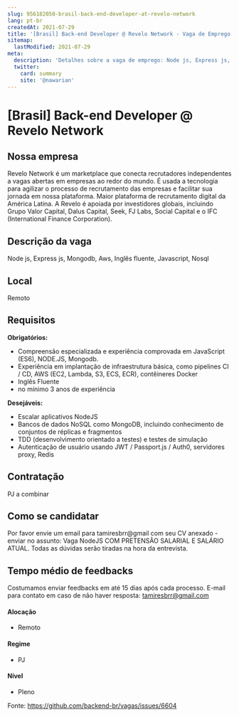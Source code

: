 ```yaml
---
slug: 956182050-brasil-back-end-developer-at-revelo-network
lang: pt-br
createdAt: 2021-07-29
title: '[Brasil] Back-end Developer @ Revelo Network - Vaga de Emprego'
sitemap:
  lastModified: 2021-07-29
meta:
  description: 'Detalhes sobre a vaga de emprego: Node js, Express js, Mongodb, Aws, Inglês fluente, Javascript, Nosql'
  twitter:
    card: summary
    site: '@nawarian'
---
```


# [Brasil] Back-end Developer @ Revelo Network

## Nossa empresa

Revelo Network é um marketplace que conecta recrutadores independentes a vagas abertas em empresas ao redor do mundo. É usada a tecnologia para agilizar o processo de recrutamento das empresas e facilitar sua jornada em nossa plataforma. Maior plataforma de recrutamento digital da América Latina. A Revelo é apoiada por investidores globais, incluindo Grupo Valor Capital, Dalus Capital, Seek, FJ Labs, Social Capital e o IFC (International Finance Corporation).

## Descrição da vaga

Node js, Express js, Mongodb, Aws, Inglês fluente, Javascript, Nosql

## Local

Remoto

## Requisitos

**Obrigatórios:**
- Compreensão especializada e experiência comprovada em JavaScript (ES6), NODE.JS, Mongodb.
- Experiência em implantação de infraestrutura básica, como pipelines CI / CD, AWS (EC2, Lambda, S3, ECS, ECR), contêineres Docker
- Inglês Fluente
- no mínimo 3 anos de experiência

**Desejáveis:**
- Escalar aplicativos NodeJS
- Bancos de dados NoSQL como MongoDB, incluindo conhecimento de conjuntos de réplicas e fragmentos
- TDD (desenvolvimento orientado a testes) e testes de simulação
- Autenticação de usuário usando JWT / Passport.js / Auth0, servidores proxy, Redis

## Contratação

PJ a combinar

## Como se candidatar

Por favor envie um email para tamiresbrr@gmail com seu CV anexado - enviar no assunto: Vaga NodeJS COM PRETENSÃO SALARIAL E SALÁRIO ATUAL. Todas as dúvidas serão tiradas na hora da entrevista.

## Tempo médio de feedbacks

Costumamos enviar feedbacks em até 15 dias após cada processo.
E-mail para contato em caso de não haver resposta: tamiresbrr@gmail.com


#### Alocação
- Remoto

#### Regime

- PJ

#### Nível
- Pleno





Fonte: https://github.com/backend-br/vagas/issues/6604